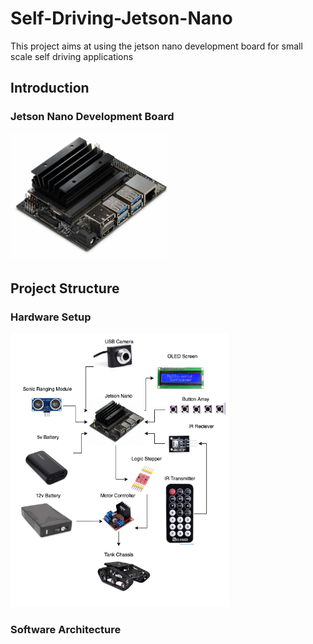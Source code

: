 # Self-Driving-Jetson-Nano

This project aims at using the jetson nano development board for small scale self driving applications

## Introduction

### Jetson Nano Development Board
<p align="left">
  <img src="https://github.com/Gregory-Eales/Self-Driving-Jetson-Nano/blob/master/images/JetsonNano.jpg" width="250"/>
</p>

## Project Structure

### Hardware Setup
<p align="left">
  <img src="https://github.com/Gregory-Eales/Self-Driving-Jetson-Nano/blob/master/images/JetsonNanoRig.png" width="350"/>
</p>

### Software Architecture

